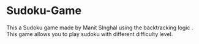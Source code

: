 # Sudoku-Game
This a Sudoku game made by Manit SInghal using the backtracking logic . This game allows you to play sudoku with different difficulty level.
